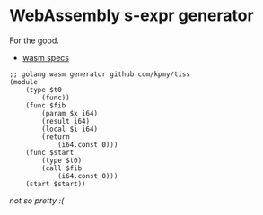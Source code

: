 # WebAssembly s-expr generator

For the good.

* [wasm specs](https://github.com/WebAssembly/spec/)

```
;; golang wasm generator github.com/kpmy/tiss
(module
	(type $t0
		(func))
	(func $fib
		(param $x i64)
		(result i64)
		(local $i i64)
		(return
			(i64.const 0)))
	(func $start
		(type $t0)
		(call $fib
			(i64.const 0)))
	(start $start))
```

*not so pretty :(*
